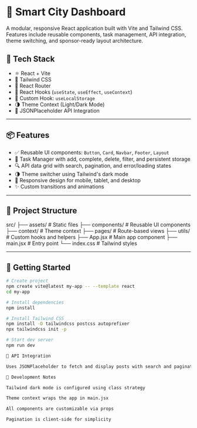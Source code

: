 # 🚀 Smart City Dashboard

A modular, responsive React application built with Vite and Tailwind CSS. Features include reusable components, task management, API integration, theme switching, and sponsor-ready layout architecture.

## 🧱 Tech Stack

- ⚛️ React + Vite
- 🎨 Tailwind CSS
- 🧭 React Router
- 🧠 React Hooks (`useState`, `useEffect`, `useContext`)
- 💾 Custom Hook: `useLocalStorage`
- 🌗 Theme Context (Light/Dark Mode)
- 🔄 JSONPlaceholder API Integration

---

## 📦 Features

- ✅ Reusable UI components: `Button`, `Card`, `Navbar`, `Footer`, `Layout`
- 🧠 Task Manager with add, complete, delete, filter, and persistent storage
- 🔍 API data grid with search, pagination, and error/loading states
- 🌗 Theme switcher using Tailwind's dark mode
- 📱 Responsive design for mobile, tablet, and desktop
- ✨ Custom transitions and animations

---

## 📁 Project Structure


src/ ├── assets/           # Static files ├── components/       # Reusable UI components ├── context/          # Theme context ├── pages/            # Route-based views ├── utils/            # Custom hooks and helpers ├── App.jsx           # Main app component ├── main.jsx          # Entry point └── index.css         # Tailwind styles


---

## 🚦 Getting Started

```bash
# Create project
npm create vite@latest my-app -- --template react
cd my-app

# Install dependencies
npm install

# Install Tailwind CSS
npm install -D tailwindcss postcss autoprefixer
npx tailwindcss init -p

# Start dev server
npm run dev

🔌 API Integration

Uses JSONPlaceholder to fetch and display posts with search and pagination.

🧪 Development Notes

Tailwind dark mode is configured using class strategy

Theme context wraps the app in main.jsx

All components are customizable via props

Pagination is client-side for simplicity
